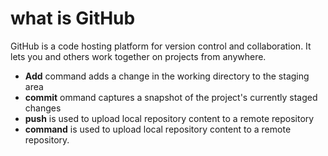 # what is GitHub

  GitHub is a code hosting platform for version control and collaboration. It lets you and others work together on projects from anywhere.
   * **Add**  command adds a change in the working directory to the staging area
   * **commit** ommand captures a snapshot of the project's currently staged changes
   * **push** is used to upload local repository content to a remote repository
   * **command** is used to upload local repository content to a remote repository.